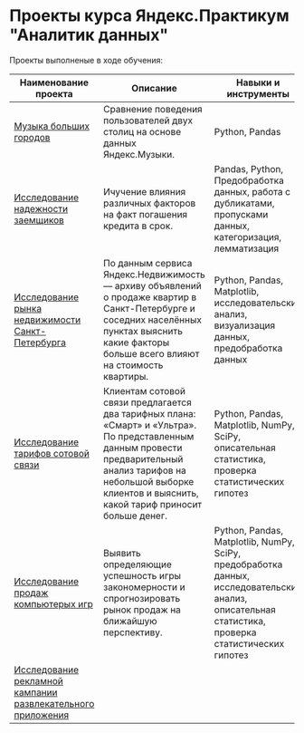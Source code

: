 # Проекты курса Яндекс.Практикум "Аналитик данных"

Проекты выполненые в ходе обучения:

| Наименование проекта                      | Описание                                  | Навыки и инструменты                             |
| --------------------------------------------------------- | ------------------------------------------------------------------------------ | ---------------------------------------------------------------------------- |
| [Музыка больших городов](https://github.com/Katerina3202/Yandex_Practicum_Data_Analyst/tree/main/Yandeks_Muzyka) | Сравнение поведения пользователей двух столиц на основе данных Яндекс.Музыки. | Python, Pandas         |
| [Исследование надежности заемщиков](https://github.com/Katerina3202/Yandex_Practicum_Data_Analyst/tree/main/Issledovaniye_nadezhnosti_kliyentov_banka) | Ичучение влияния различных факторов на факт погашения кредита в срок. | Pandas, Python, Предобработка данных, работа с дубликатами, пропусками данных, категоризация, лемматизация |
| [Исследование рынка недвижимости Санкт-Петербурга](https://github.com/Katerina3202/Yandex_Practicum_Data_Analyst/tree/main/prodazha_kvartir) | По данным сервиса Яндекс.Недвижимость — архиву объявлений о продаже квартир в Санкт-Петербурге и соседних населённых пунктах выяснить какие факторы больше всего влияют на стоимость квартиры. | Python, Pandas, Matplotlib, исследовательский анализ, визуализация данных, предобработка данных |
| [Исследование тарифов сотовой связи](https://github.com/Katerina3202/Yandex_Practicum_Data_Analyst/tree/main/Analiz_tarifov) | Клиентам сотовой связи предлагается два тарифных плана: «Смарт» и «Ультра». По представленным данным провести предварительный анализ тарифов на небольшой выборке клиентов и выяснить, какой тариф приносит больше денег. | Python, Pandas, Matplotlib, NumPy, SciPy, описательная статистика, проверка статистических гипотез |
| [Исследование продаж компьютерых игр](https://github.com/Katerina3202/Yandex_Practicum_Data_Analyst/tree/main/Games_project) | Выявить определяющие успешность игры закономерности и спрогнозировать рынок продаж на ближайшую перспективу. | Python, Pandas, Matplotlib, NumPy, SciPy, предобработка данных, исследовательский анализ, описательная статистика, проверка статистических гипотез |
| [Исследование рекламной кампании развлекательного приложения]()
